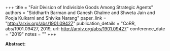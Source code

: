 +++
title = "Fair Division of Indivisible Goods Among Strategic Agents"
authors = "Siddharth Barman and Ganesh Ghalme and Shweta Jain and Pooja Kulkarni and Shivika Narang"
paper_link = "http://arxiv.org/abs/1901.09427"
publication_details = "CoRR, abs/1901.09427, 2019, url: http://arxiv.org/abs/1901.09427"
conference_date = "2019"
notes = ""
+++

<b>Abstract:</b>
